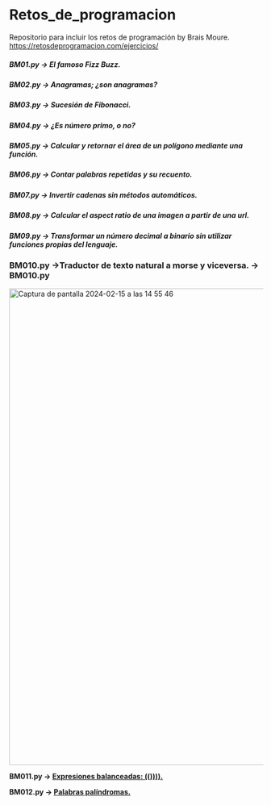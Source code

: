 # Retos_de_programacion
Repositorio para incluir los retos de programación by Brais Moure. https://retosdeprogramacion.com/ejercicios/

##### BM01.py -> El famoso Fizz Buzz. 
##### BM02.py -> Anagramas; ¿son anagramas?
##### BM03.py -> Sucesión de Fibonacci.
##### BM04.py -> ¿Es número primo, o no?
##### BM05.py -> Calcular y retornar el área de un polígono mediante una función.
##### BM06.py -> Contar palabras repetidas y su recuento.
##### BM07.py -> Invertir cadenas sin métodos automáticos.
##### BM08.py -> Calcular el aspect ratio de una imagen a partir de una url.
##### BM09.py -> Transformar un número decimal a binario sin utilizar funciones propias del lenguaje.
### BM010.py ->Traductor de texto natural a morse y viceversa. -> BM010.py
<img width="945" alt="Captura de pantalla 2024-02-15 a las 14 55 46" src="https://github.com/Javilone/Retos_de_programacion/assets/97972589/a822a574-0e9c-4217-952e-b2edc3c3b62c">
<p><b>BM011.py -> <a href="https://github.com/Javilone/Retos_de_programacion/blob/main/BM_011_020/BM011.py" target="_blank">Expresiones balanceadas: (()))).</a></b></p>
<p><b>BM012.py -> <a href="https://github.com/Javilone/Retos_de_programacion/blob/main/BM_011_020/BM012.py" target="_blank">Palabras palíndromas.</a></b></p>
